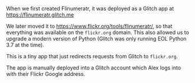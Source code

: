 When we first created Flinumeratr, it was deployed as a Glitch app at <https://flinumeratr.glitch.me>

We later moved it to <https://www.flickr.org/tools/flinumeratr/>, so that everything was available on the `flickr.org` domain.
This also allowed us to upgrade a modern version of Python (Glitch was only running EOL Python 3.7 at the time).

This is a tiny app that just redirects requests from Glitch to `flickr.org`.

The app is manually deployed into a Glitch account which Alex logs into with their Flickr Google address.
